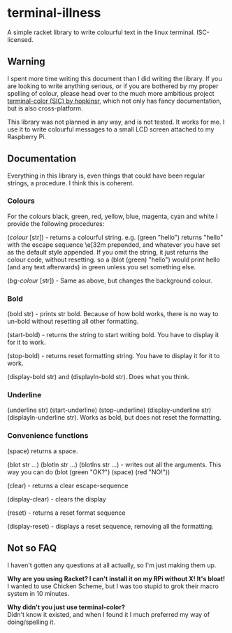 # terminal-illness

A simple racket library to write colourful text in the linux terminal. ISC-licensed.

## Warning
I spent more time writing this document than I did writing the library. If you are looking to write anything serious, or if you are bothered by my proper spelling of colour, please head over to the much more ambitious project [terminal-color (SIC) by hopkinsr](https://github.com/hopkinsr/terminal-color), which not only has fancy documentation, but is also cross-platform.

This library was not planned in any way, and is not tested. It works for me. I use it to write colourful messages to a small LCD screen attached to my Raspberry Pi.

## Documentation

Everything in this library is, even things that could have been regular strings, a procedure. I think this is coherent. 

### Colours
For the colours black, green, red, yellow, blue, magenta, cyan and white I provide the following procedures:

(_colour_ \[str\]) - returns a colourful string. e.g. (green "hello") returns "hello" with the escape sequence \e[32m prepended, and whatever you have set as the default style appended. If you omit the string, it just returns the colour code, without resetting. so a (blot (green) "hello") would print hello (and any text afterwards) in green unless you set something else.

(bg-_colour_ \[str\]) - Same as above, but changes the background colour.

### Bold
(bold str) - prints str bold. Because of how bold works, there is no way to un-bold without resetting all other formatting.

(start-bold) - returns the string to start writing bold. You have to display it for it to work.

(stop-bold) -  returns reset formatting string. You have to display it for it to work. 

(display-bold str)  and (displayln-bold str). Does what you think. 

### Underline

(underline str) (start-underline) (stop-underline) (display-underline str) (displayln-underline str). Works as bold, but does not reset the formatting.

### Convenience functions

(space) returns a space.

(blot str ...) (blotln str ...) (blotlns str ...) -  writes out all the arguments. This way you can do (blot (green "OK?") (space) (red "NO!"))

(clear) -  returns a clear escape-sequence

(display-clear) - clears the display 

(reset) - returns a reset format sequence

(display-reset) - displays a reset sequence, removing all the formatting.

## Not so FAQ

I haven't gotten any questions at all actually, so I'm just making them up.

**Why are you using Racket? I can't install it on my RPi without X! It's bloat!**  
I wanted to use Chicken Scheme, but I was too stupid to grok their macro system in 10 minutes.

**Why didn't you just use terminal-color?**  
Didn't know it existed, and when I found it I much preferred my way of doing/spelling it.



